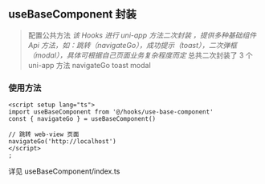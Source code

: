 ## useBaseComponent 封装

> 配置公共方法
> _该 Hooks 进行 uni-app 方法二次封装 ，提供多种基础组件 Api 方法，如：跳转（navigateGo），成功提示（toast），二次弹框（modal），具体可根据自己页面业务复杂程度而定_
> 总共二次封装了 3 个 uni-app 方法 navigateGo toast modal

### 使用方法

```vue
<script setup lang="ts">
import useBaseComponent from '@/hooks/use-base-component'
const { navigateGo } = useBaseComponent()

// 跳转 web-view 页面
navigateGo('http://localhost')
</script>
;
```

详见 useBaseComponent/index.ts
